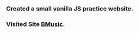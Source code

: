 ### Created a small **vanilla JS** practice website.
### Visited Site **[BMusic](2laart.github.io/promosite-BMusic/)**.
